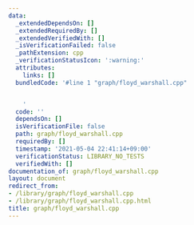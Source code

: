 ```yaml
---
data:
  _extendedDependsOn: []
  _extendedRequiredBy: []
  _extendedVerifiedWith: []
  _isVerificationFailed: false
  _pathExtension: cpp
  _verificationStatusIcon: ':warning:'
  attributes:
    links: []
  bundledCode: '#line 1 "graph/floyd_warshall.cpp"


    '
  code: ''
  dependsOn: []
  isVerificationFile: false
  path: graph/floyd_warshall.cpp
  requiredBy: []
  timestamp: '2021-05-04 22:41:14+09:00'
  verificationStatus: LIBRARY_NO_TESTS
  verifiedWith: []
documentation_of: graph/floyd_warshall.cpp
layout: document
redirect_from:
- /library/graph/floyd_warshall.cpp
- /library/graph/floyd_warshall.cpp.html
title: graph/floyd_warshall.cpp
---
```

